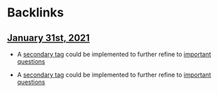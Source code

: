 
# Backlinks
## [January 31st, 2021](<January 31st, 2021.md>)
- A [secondary tag](((IX96gb5b6))) could be implemented to further refine to [important questions](<important questions.md>)

- A [secondary tag](((IX96gb5b6))) could be implemented to further refine to [important questions](<important questions.md>)

